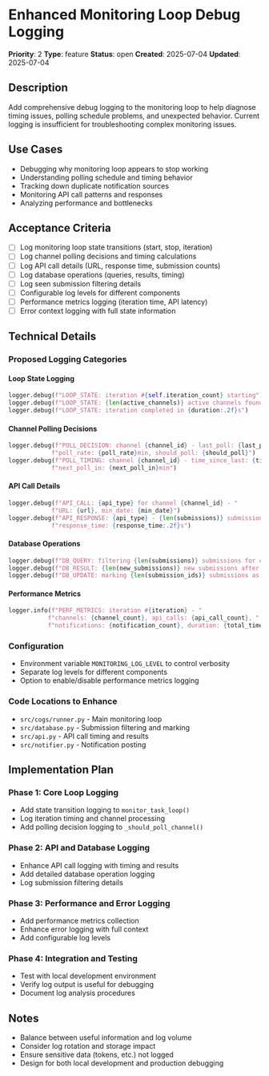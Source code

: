 # Enhanced Monitoring Loop Debug Logging

**Priority**: 2
**Type**: feature
**Status**: open
**Created**: 2025-07-04
**Updated**: 2025-07-04

## Description
Add comprehensive debug logging to the monitoring loop to help diagnose timing issues, polling schedule problems, and unexpected behavior. Current logging is insufficient for troubleshooting complex monitoring issues.

## Use Cases
- Debugging why monitoring loop appears to stop working
- Understanding polling schedule and timing behavior
- Tracking down duplicate notification sources
- Monitoring API call patterns and responses
- Analyzing performance and bottlenecks

## Acceptance Criteria
- [ ] Log monitoring loop state transitions (start, stop, iteration)
- [ ] Log channel polling decisions and timing calculations
- [ ] Log API call details (URL, response time, submission counts)
- [ ] Log database operations (queries, results, timing)
- [ ] Log seen submission filtering details
- [ ] Configurable log levels for different components
- [ ] Performance metrics logging (iteration time, API latency)
- [ ] Error context logging with full state information

## Technical Details

### Proposed Logging Categories

#### Loop State Logging
```python
logger.debug(f"LOOP_STATE: iteration #{self.iteration_count} starting")
logger.debug(f"LOOP_STATE: {len(active_channels)} active channels found")
logger.debug(f"LOOP_STATE: iteration completed in {duration:.2f}s")
```

#### Channel Polling Decisions
```python
logger.debug(f"POLL_DECISION: channel {channel_id} - last_poll: {last_poll}, "
            f"poll_rate: {poll_rate}min, should_poll: {should_poll}")
logger.debug(f"POLL_TIMING: channel {channel_id} - time_since_last: {time_since}min, "
            f"next_poll_in: {next_poll_in}min")
```

#### API Call Details
```python
logger.debug(f"API_CALL: {api_type} for channel {channel_id} - "
            f"URL: {url}, min_date: {min_date}")
logger.debug(f"API_RESPONSE: {api_type} - {len(submissions)} submissions, "
            f"response_time: {response_time:.2f}s")
```

#### Database Operations
```python
logger.debug(f"DB_QUERY: filtering {len(submissions)} submissions for channel {channel_id}")
logger.debug(f"DB_RESULT: {len(new_submissions)} new submissions after filtering")
logger.debug(f"DB_UPDATE: marking {len(submission_ids)} submissions as seen")
```

#### Performance Metrics
```python
logger.info(f"PERF_METRICS: iteration #{iteration} - "
           f"channels: {channel_count}, api_calls: {api_call_count}, "
           f"notifications: {notification_count}, duration: {total_time:.2f}s")
```

### Configuration
- Environment variable `MONITORING_LOG_LEVEL` to control verbosity
- Separate log levels for different components
- Option to enable/disable performance metrics logging

### Code Locations to Enhance
- `src/cogs/runner.py` - Main monitoring loop
- `src/database.py` - Submission filtering and marking
- `src/api.py` - API call timing and results
- `src/notifier.py` - Notification posting

## Implementation Plan

### Phase 1: Core Loop Logging
- Add state transition logging to `monitor_task_loop()`
- Log iteration timing and channel processing
- Add polling decision logging to `_should_poll_channel()`

### Phase 2: API and Database Logging
- Enhance API call logging with timing and results
- Add detailed database operation logging
- Log submission filtering details

### Phase 3: Performance and Error Logging
- Add performance metrics collection
- Enhance error logging with full context
- Add configurable log levels

### Phase 4: Integration and Testing
- Test with local development environment
- Verify log output is useful for debugging
- Document log analysis procedures

## Notes
- Balance between useful information and log volume
- Consider log rotation and storage impact
- Ensure sensitive data (tokens, etc.) not logged
- Design for both local development and production debugging
